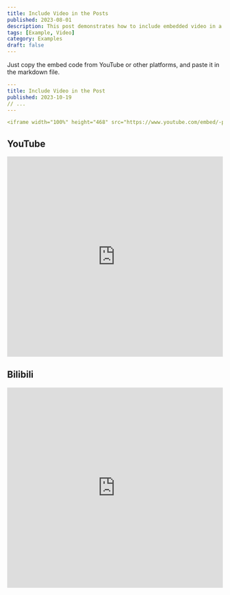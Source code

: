 ```yaml
---
title: Include Video in the Posts
published: 2023-08-01
description: This post demonstrates how to include embedded video in a blog post.
tags: [Example, Video]
category: Examples
draft: false
---
```


Just copy the embed code from YouTube or other platforms, and paste it in the markdown file.

```yaml
---
title: Include Video in the Post
published: 2023-10-19
// ...
---

<iframe width="100%" height="468" src="https://www.youtube.com/embed/-pSf9_MgsZ4" title="YouTube video player" frameborder="0" allowfullscreen></iframe>
```

## YouTube

<iframe width="100%" height="468" src="https://www.youtube.com/embed/-pSf9_MgsZ4" title="YouTube video player" frameborder="0" allow="accelerometer; autoplay; clipboard-write; encrypted-media; gyroscope; picture-in-picture; web-share" allowfullscreen></iframe>

## Bilibili

<iframe width="100%" height="468" src="https://www.youtube.com/embed/NtfbWkxJTHw" frameborder="0" allowfullscreen></iframe>


